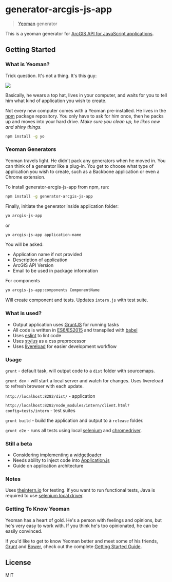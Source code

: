 # generator-arcgis-js-app

> [Yeoman](http://yeoman.io) generator

This is a yeoman generator for [ArcGIS API for JavaScript applications](https://developers.arcgis.com/javascript/).

## Getting Started

### What is Yeoman?

Trick question. It's not a thing. It's this guy:

![](http://i.imgur.com/JHaAlBJ.png)

Basically, he wears a top hat, lives in your computer, and waits for you to tell him what kind of application you wish to create.

Not every new computer comes with a Yeoman pre-installed. He lives in the [npm](https://npmjs.org) package repository. You only have to ask for him once, then he packs up and moves into your hard drive. *Make sure you clean up, he likes new and shiny things.*

```bash
npm install -g yo
```

### Yeoman Generators

Yeoman travels light. He didn't pack any generators when he moved in. You can think of a generator like a plug-in. You get to choose what type of application you wish to create, such as a Backbone application or even a Chrome extension.

To install generator-arcgis-js-app from npm, run:

```bash
npm install -g generator-arcgis-js-app
```

Finally, initiate the generator inside application folder:

```bash
yo arcgis-js-app
```

or

```bash
yo arcgis-js-app application-name
```

You will be asked:
* Application name if not provided
* Description of application
* ArcGIS API Version
* Email to be used in package information

For components

```bash
yo arcgis-js-app:components ComponentName
```

Will create component and tests. Updates `intern.js` with test suite.


### What is used?
* Output application uses [GruntJS](http://gruntjs.com/) for running tasks
* All code is written in [ES6/ES2015](https://github.com/lukehoban/es6features) and transpiled with [babel](https://babeljs.io/)
* Uses [eslint](https://github.com/eslint/eslint) to lint code
* Uses [stylus](https://learnboost.github.io/stylus/) as a css preprocessor
* Uses [livereload](http://livereload.com/) for easier development workflow

### Usage

`grunt` - default task, will output code to a `dist` folder with sourcemaps.

`grunt dev` - will start a local server and watch for changes. Uses livereload to refresh browser with each update.

`http://localhost:8282/dist/` - application

`http://localhost:8282/node_modules/intern/client.html?config=tests/intern` - test suites

`grunt build` - build the application and output to a `release` folder.

`grunt e2e` - runs all tests using local [selenium](http://www.seleniumhq.org/) and [chromedriver](https://sites.google.com/a/chromium.org/chromedriver/).


### Still a beta
* Considering implementing a [widgetloader](https://github.com/odoe/esri-widgetloader)
* Needs ability to inject code into [Application.js](generators/app/templates/src/app/templates/Appication.js)
* Guide on application architecture

### Notes 
Uses [theintern.io](https://theintern.github.io/) for testing. If you want to run functional tests, Java is required to use [selenium local driver](http://www.seleniumhq.org/download/).

### Getting To Know Yeoman

Yeoman has a heart of gold. He's a person with feelings and opinions, but he's very easy to work with. If you think he's too opinionated, he can be easily convinced.

If you'd like to get to know Yeoman better and meet some of his friends, [Grunt](http://gruntjs.com) and [Bower](http://bower.io), check out the complete [Getting Started Guide](https://github.com/yeoman/yeoman/wiki/Getting-Started).


## License

MIT
